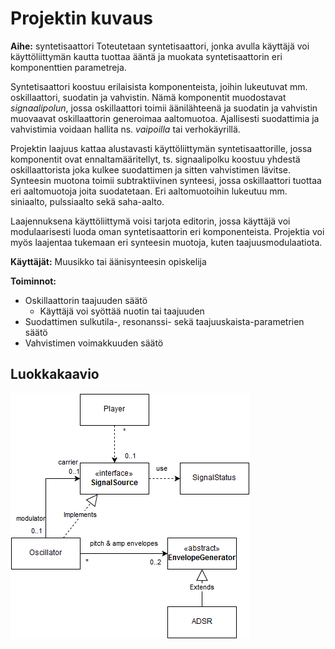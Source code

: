 # Projektin kuvaus
**Aihe:** syntetisaattori
Toteutetaan syntetisaattori, jonka avulla käyttäjä voi käyttöliittymän kautta tuottaa ääntä ja muokata syntetisaattorin eri komponenttien parametreja.

Syntetisaattori koostuu erilaisista komponenteista, joihin lukeutuvat mm. oskillaattori, suodatin ja vahvistin. Nämä komponentit muodostavat *signaalipolun*, jossa oskillaattori toimii äänilähteenä ja suodatin ja vahvistin muovaavat oskillaattorin generoimaa aaltomuotoa. Ajallisesti suodattimia ja vahvistimia voidaan hallita ns. *vaipoilla* tai verhokäyrillä.

Projektin laajuus kattaa alustavasti käyttöliittymän syntetisaattorille, jossa komponentit ovat ennaltamääritellyt, ts. signaalipolku koostuu yhdestä oskillaattorista joka kulkee suodattimen ja sitten vahvistimen lävitse. Synteesin muotona toimii subtraktiivinen synteesi, jossa oskillaattori tuottaa eri aaltomuotoja joita suodatetaan. Eri aaltomuotoihin lukeutuu mm. siniaalto, pulssiaalto sekä saha-aalto.

Laajennuksena käyttöliittymä voisi tarjota editorin, jossa käyttäjä voi modulaarisesti luoda oman syntetisaattorin eri komponenteista. Projektia voi myös laajentaa tukemaan eri synteesin muotoja, kuten taajuusmodulaatiota.

**Käyttäjät:** Muusikko tai äänisynteesin opiskelija

**Toiminnot:**

- Oskillaattorin taajuuden säätö
  - Käyttäjä voi syöttää nuotin tai taajuuden
- Suodattimen sulkutila-, resonanssi- sekä taajuuskaista-parametrien säätö
- Vahvistimen voimakkuuden säätö

## Luokkakaavio
![Luokkakaavio](juisynth.png)
